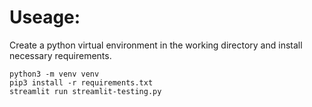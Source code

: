 # Useage:
Create a python virtual environment in the working directory and install necessary requirements.

```
python3 -m venv venv
pip3 install -r requirements.txt
streamlit run streamlit-testing.py
```
